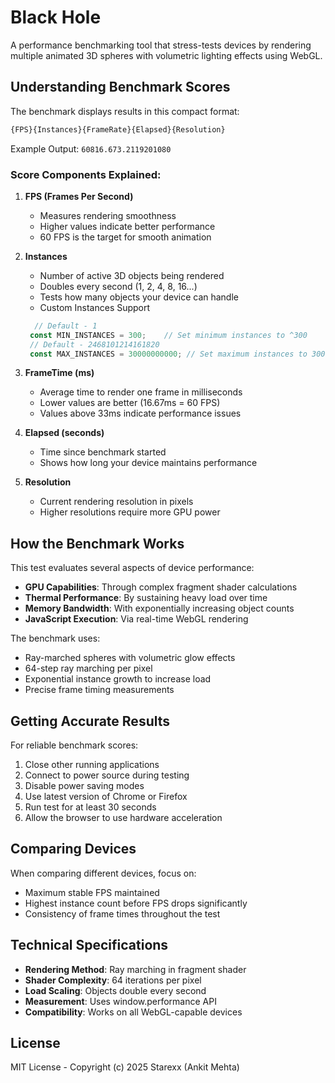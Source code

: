 # Black Hole

A performance benchmarking tool that stress-tests devices by rendering multiple animated 3D spheres with volumetric lighting effects using WebGL.

## Understanding Benchmark Scores

The benchmark displays results in this compact format:
```js
{FPS}{Instances}{FrameRate}{Elapsed}{Resolution}
```

Example Output: `60816.673.2119201080`

### Score Components Explained:

1. **FPS (Frames Per Second)**
   - Measures rendering smoothness
   - Higher values indicate better performance
   - 60 FPS is the target for smooth animation

2. **Instances**  
   - Number of active 3D objects being rendered
   - Doubles every second (1, 2, 4, 8, 16...)
   - Tests how many objects your device can handle
   - Custom Instances Support
   ```js
     // Default - 1
    const MIN_INSTANCES = 300;    // Set minimum instances to ^300
    // Default - 2468101214161820
    const MAX_INSTANCES = 30000000000; // Set maximum instances to 30000000000
     ```

4. **FrameTime (ms)**  
   - Average time to render one frame in milliseconds
   - Lower values are better (16.67ms = 60 FPS)
   - Values above 33ms indicate performance issues

5. **Elapsed (seconds)**
   - Time since benchmark started
   - Shows how long your device maintains performance

6. **Resolution**  
   - Current rendering resolution in pixels
   - Higher resolutions require more GPU power

## How the Benchmark Works

This test evaluates several aspects of device performance:

- **GPU Capabilities**: Through complex fragment shader calculations
- **Thermal Performance**: By sustaining heavy load over time
- **Memory Bandwidth**: With exponentially increasing object counts
- **JavaScript Execution**: Via real-time WebGL rendering

The benchmark uses:
- Ray-marched spheres with volumetric glow effects
- 64-step ray marching per pixel
- Exponential instance growth to increase load
- Precise frame timing measurements

## Getting Accurate Results

For reliable benchmark scores:
1. Close other running applications
2. Connect to power source during testing
3. Disable power saving modes
4. Use latest version of Chrome or Firefox
5. Run test for at least 30 seconds
6. Allow the browser to use hardware acceleration

## Comparing Devices

When comparing different devices, focus on:
- Maximum stable FPS maintained
- Highest instance count before FPS drops significantly
- Consistency of frame times throughout the test

## Technical Specifications

- **Rendering Method**: Ray marching in fragment shader
- **Shader Complexity**: 64 iterations per pixel
- **Load Scaling**: Objects double every second
- **Measurement**: Uses window.performance API
- **Compatibility**: Works on all WebGL-capable devices

## License

MIT License - Copyright (c) 2025 Starexx (Ankit Mehta)
